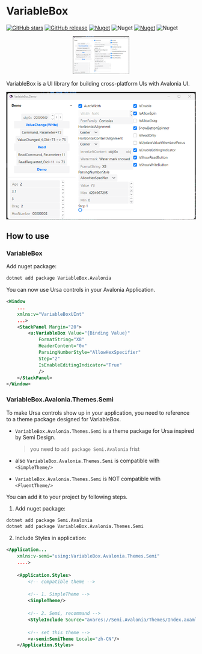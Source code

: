 # VariableBox

[![GitHub stars](https://img.shields.io/github/stars/heartacker/VariableBox.Avalonia?style=for-the-badge)](https://github.com/heartacker/VariableBox.Avalonia)
[![GitHub release](https://img.shields.io/github/v/release/heartacker/VariableBox.Avalonia?style=for-the-badge)](https://github.com/heartacker/VariableBox.Avalonia/releases)
[![Nuget](https://img.shields.io/nuget/v/VariableBox.Avalonia?style=for-the-badge)](https://www.nuget.org/packages/VariableBox.Avalonia)
![Nuget](https://img.shields.io/nuget/dt/VariableBox.Avalonia?style=for-the-badge)
[![Nuget](https://img.shields.io/nuget/v/VariableBox.Avalonia.Themes.Semi?style=for-the-badge)](https://www.nuget.org/packages/VariableBox.Avalonia.Themes.Semi)
![Nuget](https://img.shields.io/nuget/dt/VariableBox.Avalonia.Themes.Semi?style=for-the-badge)

<p align="center">
    <img src="./assets/light_demo.png" alt="drawing" width="150" />
</p>

VariableBox is a UI library for building cross-platform UIs with Avalonia UI.

![Demo](./assets/light_demo.png)

## How to use

### VariableBox

Add nuget package:
```bash
dotnet add package VariableBox.Avalonia
```

You can now use Ursa controls in your Avalonia Application.
```xml
<Window
    ...
    xmlns:v="VariableBoxUInt"
    ...>
    <StackPanel Margin="20">
        <u:VariableBox Value="{Binding Value}" 
            FormatString="X8"
            HeaderContent="0x"
            ParsingNumberStyle="AllowHexSpecifier"
            Step="2"
            IsEnableEditingIndicator="True"
            />
    </StackPanel>
</Window>
```


### VariableBox.Avalonia.Themes.Semi

To make Ursa controls show up in your application, you need to reference to a theme package designed for VariableBox.

- `VariableBox.Avalonia.Themes.Semi` is a theme package for Ursa inspired by Semi Design. 
   >you need to `add package Semi.Avalonia` frist

- also `VariableBox.Avalonia.Themes.Semi` is compatible with `<SimpleTheme/>`
- `VariableBox.Avalonia.Themes.Semi` is NOT compatible with `<FluentTheme/>`

You can add it to your project by following steps.

1. Add nuget package:

```bash
dotnet add package Semi.Avalonia
dotnet add package VariableBox.Avalonia.Themes.Semi
```

2. Include Styles in application:
```xml
<Application...
    xmlns:v-semi="using:VariableBox.Avalonia.Themes.Semi"
    ....>

    <Application.Styles>
        <!-- compatible theme -->

        <!-- 1. SimpleTheme -->
        <SimpleTheme/>

        <!-- 2. Semi, recommand -->
        <StyleInclude Source="avares://Semi.Avalonia/Themes/Index.axaml" />

        <!-- set this theme -->
        <v-semi:SemiTheme Locale="zh-CN"/>
    </Application.Styles>
```

